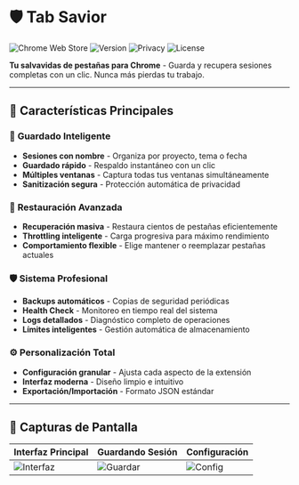 # 🛡️ Tab Savior

![Chrome Web Store](https://img.shields.io/badge/Chrome-Extension-green?logo=google-chrome&logoColor=white)
![Version](https://img.shields.io/badge/version-1.0.0-blue)
![Privacy](https://img.shields.io/badge/Privacy-100%25%20Local-brightgreen)
![License](https://img.shields.io/badge/license-MIT-lightgrey)

**Tu salvavidas de pestañas para Chrome** - Guarda y recupera sesiones completas con un clic. Nunca más pierdas tu trabajo.

---

## 🌟 **Características Principales**

### 💾 **Guardado Inteligente**
- **Sesiones con nombre** - Organiza por proyecto, tema o fecha
- **Guardado rápido** - Respaldo instantáneo con un clic
- **Múltiples ventanas** - Captura todas tus ventanas simultáneamente
- **Sanitización segura** - Protección automática de privacidad

### 🚀 **Restauración Avanzada**
- **Recuperación masiva** - Restaura cientos de pestañas eficientemente
- **Throttling inteligente** - Carga progresiva para máximo rendimiento
- **Comportamiento flexible** - Elige mantener o reemplazar pestañas actuales

### 🛡️ **Sistema Profesional**
- **Backups automáticos** - Copias de seguridad periódicas
- **Health Check** - Monitoreo en tiempo real del sistema
- **Logs detallados** - Diagnóstico completo de operaciones
- **Límites inteligentes** - Gestión automática de almacenamiento

### ⚙️ **Personalización Total**
- **Configuración granular** - Ajusta cada aspecto de la extensión
- **Interfaz moderna** - Diseño limpio e intuitivo
- **Exportación/Importación** - Formato JSON estándar

---

## 📸 **Capturas de Pantalla**

| Interfaz Principal | Guardando Sesión | Configuración |
|--------------------|------------------|---------------|
| ![Interfaz](https://via.placeholder.com/300x200/3498db/white?text=Interfaz+Principal) | ![Guardar](https://via.placeholder.com/300x200/27ae60/white?text=Guardar+Sesión) | ![Config](https://via.placeholder.com/300x200/9b59b6/white?text=Configuración) |


